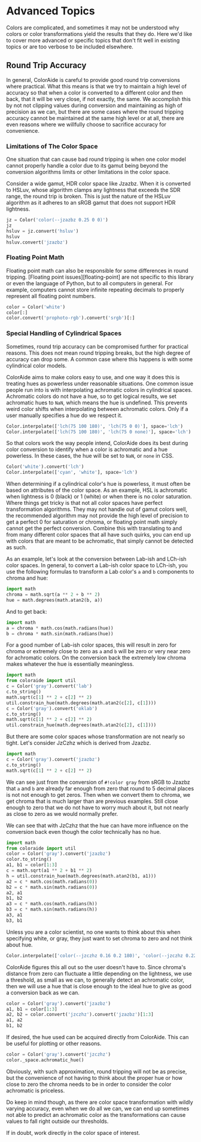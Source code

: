 # Advanced Topics

Colors are complicated, and sometimes it may not be understood why colors or color transformations yield the results
that they do. Here we'd like to cover more advanced or specific topics that don't fit well in existing topics or are too
verbose to be included elsewhere.

## Round Trip Accuracy

In general, ColorAide is careful to provide good round trip conversions where practical. What this means is that we
try to maintain a high level of accuracy so that when a color is converted to a different color and then back, that
it will be very close, if not exactly, the same. We accomplish this by not not clipping values during conversion and
maintaining as high of precision as we can, but there are some cases where the round tripping accuracy cannot be
maintained at the same high level or at all, there are even reasons where we willfully choose to sacrifice accuracy for
convenience.

### Limitations of The Color Space

One situation that can cause bad round tripping is when one color model cannot properly handle a color due to its gamut
being beyond the conversion algorithms limits or other limitations in the color space.

Consider a wide gamut, HDR color space like Jzazbz. When it is converted to HSLuv, whose algorithm clamps any lightness
that exceeds the SDR range, the round trip is broken. This is just the nature of the HSLuv algorithm as it adheres to an
sRGB gamut that does not support HDR lightness.

```py play
jz = Color('color(--jzazbz 0.25 0 0)')
jz
hsluv = jz.convert('hsluv')
hsluv
hsluv.convert('jzazbz')
```

### Floating Point Math

Floating point math can also be responsible for some differences in round tripping. [Floating point issues][floating-point]
are not specific to this library or even the language of Python, but to all computers in general. For example, computers
cannot store infinite repeating decimals to properly represent all floating point numbers.


```py play
color = Color('white')
color[:]
color.convert('prophoto-rgb').convert('srgb')[:]
```

### Special Handling of Cylindrical Spaces

Sometimes, round trip accuracy can be compromised further for practical reasons. This does not mean round tripping
breaks, but the high degree of accuracy can drop some. A common case where this happens is with some cylindrical color
models.

ColorAide aims to make colors easy to use, and one way it does this is treating hues as powerless under reasonable
situations. One common issue people run into is with interpolating achromatic colors in cylindrical spaces. Achromatic
colors do not have a hue, so to get logical results, we set achromatic hues to `NaN`, which means the hue is undefined.
This prevents weird color shifts when interpolating between achromatic colors. Only if a user manually specifies a hue
do we respect it.

```py play
Color.interpolate(['lch(75 100 180)', 'lch(75 0 0)'], space='lch')
Color.interpolate(['lch(75 100 180)', 'lch(75 0 none)'], space='lch')
```

So that colors work the way people intend, ColorAide does its best during color conversion to identify when a color is
achromatic and a hue powerless. In these cases, the hue will be set to `NaN`, or `none` in CSS.

```py play
Color('white').convert('lch')
Color.interpolate(['cyan', 'white'], space='lch')
```

When determining if a cylindrical color's hue is powerless, it must often be based on attributes of the color space. As
an example, HSL is achromatic when lightness is 0 (black) or 1 (white) or when there is no color saturation. Where
things get tricky is that not all color spaces have perfect transformation algorithms. They may not handle out of gamut
colors well, the recommended algorithm may not provide the high level of precision to get a perfect 0 for saturation or
chroma, or floating point math simply cannot get the perfect conversion. Combine this with translating to and from many
different color spaces that all have such quirks, you can end up with colors that are meant to be achromatic, that
simply cannot be detected as such.

As an example, let's look at the conversion between Lab-ish and LCh-ish color spaces. In general, to convert a Lab-ish
color space to LCh-ish, you use the following formulas to transform a Lab color's `a` and `b` components to chroma and
hue:

```py
import math
chroma = math.sqrt(a ** 2 + b ** 2)
hue = math.degrees(math.atan2(b, a))
```

And to get back:

```py
import math
a = chroma * math.cos(math.radians(hue))
b = chroma * math.sin(math.radians(hue))
```

For a good number of Lab-ish color spaces, this will result in zero for chroma or extremely close to zero as `a` and `b`
will be zero or very near zero for achromatic colors. On the conversion back the extremely low chroma makes whatever the
hue is essentially meaningless.

```py play
import math
from coloraide import util
c = Color('gray').convert('lab')
c.to_string()
math.sqrt(c[1] ** 2 + c[2] ** 2)
util.constrain_hue(math.degrees(math.atan2(c[2], c[1])))
c = Color('gray').convert('oklab')
c.to_string()
math.sqrt(c[1] ** 2 + c[2] ** 2)
util.constrain_hue(math.degrees(math.atan2(c[2], c[1])))
```

But there are some color spaces whose transformation are not nearly so tight. Let's consider JzCzhz which is derived
from Jzazbz.

```py play
import math
c = Color('gray').convert('jzazbz')
c.to_string()
math.sqrt(c[1] ** 2 + c[2] ** 2)
```

We can see just from the conversion of `#!color gray` from sRGB to Jzazbz that `a` and `b` are already far enough from
zero that round to 5 decimal places is not not enough to get zeros. Then when we convert them to chroma, we get chroma
that is much larger than are previous examples. Still close enough to zero that we do not have to worry much about it,
but not nearly as close to zero as we would normally prefer.

We can see that with JzCzhz that the hue can have more influence on the conversion back even though the color
technically has no hue.

```py play
import math
from coloraide import util
color = Color('gray').convert('jzazbz')
color.to_string()
a1, b1 = color[1:3]
c = math.sqrt(a1 ** 2 + b1 ** 2)
h = util.constrain_hue(math.degrees(math.atan2(b1, a1)))
a2 = c * math.cos(math.radians(0))
b2 = c * math.sin(math.radians(0))
a2, a1
b1, b2
a3 = c * math.cos(math.radians(h))
b3 = c * math.sin(math.radians(h))
a3, a1
b3, b1
```

Unless you are a color scientist, no one wants to think about this when specifying white, or gray, they just want to set
chroma to zero and not think about hue.

```py play
Color.interpolate(['color(--jzczhz 0.16 0.2 180)', 'color(--jzczhz 0.227 0 none)'], space='jzczhz')
```

ColorAide figures this all out so the user doesn't have to. Since chroma's distance from zero can fluctuate a little
depending on the lightness, we use a threshold, as small as we can, to generally detect an achromatic color, then we 
will use a hue that is close enough to the ideal hue to give as good a conversion back as we can.

```py play
color = Color('gray').convert('jzazbz')
a1, b1 = color[1:3]
a2, b2 = color.convert('jzczhz').convert('jzazbz')[1:3]
a1, a2
b1, b2
```

If desired, the hue used can be acquired directly from ColorAide. This can be useful for plotting or other reasons.

```py play
color = Color('gray').convert('jzczhz')
color._space.achromatic_hue()
```

Obviously, with such approximation, round tripping will not be as precise, but the convenience of not having to think
about the proper hue or how close to zero the chroma needs to be in order to consider the color achromatic
is priceless.

Do keep in mind though, as there are color space transformation with wildly varying accuracy, even when we do all we
can, we can end up sometimes not able to predict an achromatic color as the transformations can cause values to fall
right outside our thresholds.

If in doubt, work directly in the color space of interest.
